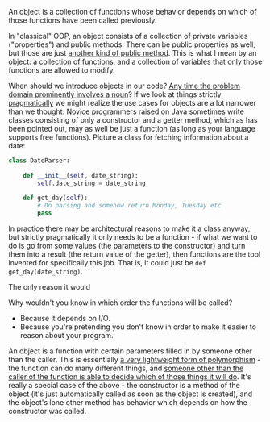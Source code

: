 An object is a collection of functions whose behavior depends on which of those functions have been called previously.

In "classical" OOP, an object consists of a collection of private variables ("properties") and public methods. There can be public properties as well, but those are just [another kind of public method](public-properties.md). This is what I mean by an object: a collection of functions, and a collection of variables that only those functions are allowed to modify.

When should we introduce objects in our code? [Any time the problem domain prominently involves a noun](overmodelling.md)? If we look at things strictly [pragmatically](pragmatism.md) we might realize the use cases for objects are a lot narrower than we thought. Novice programmers raised on Java sometimes write classes consisting of only a constructor and a getter method, which as has been pointed out, may as well be just a function (as long as your language supports free functions). Picture a class for fetching information about a date:

```python
class DateParser:
    
    def __init__(self, date_string):
        self.date_string = date_string
        
    def get_day(self):
        # Do parsing and somehow return Monday, Tuesday etc
        pass
```

In practice there may be architectural reasons to make it a class anyway, but strictly pragmatically it only needs to be a function - if what we want to do is go from some values (the parameters to the constructor) and turn them into a result (the return value of the getter), then functions are the tool invented for specifically this job. That is, it could just be `def get_day(date_string)`.

The only reason it would 

Why wouldn't you know in which order the functions will be called?

- Because it depends on I/O.
- Because you're pretending you don't know in order to make it easier to reason about your program.

An object is a function with certain parameters filled in by someone other than the caller. This is essentially [a very lightweight form of polymorphism](constructor-polymorphism.md) - the function can do many different things, and [someone other than the caller of the function is able to decide which of those things it will do](polymorphism.md). It's really a special case of the above - the constructor is a method of the object (it's just automatically called as soon as the object is created), and the object's lone other method has behavior which depends on how the constructor was called.

